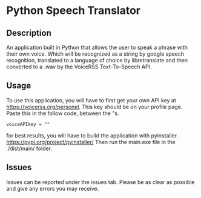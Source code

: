 # Python Speech Translator

## Description

An application built in Python that allows the user to speak a phrase with their own voice. Which will be recognized as a string by google speech recognition, translated to a language of choice by libretranslate and then converted to a .wav by the VoiceRSS Text-To-Speech API.

## Usage

To use this application, you will have to first get your own API key at https://voicerss.org/personel. This key should be on your profile page. Paste this in the follow code, between the "s.
```
voiceAPIkey = ""
```

for best results, you will have to build the application with pyinstaller.
https://pypi.org/project/pyinstaller/
Then run the main.exe file in the ./dist/main/ folder.

## Issues

Issues can be reported under the issues tab. Please be as clear as possible and give any errors you may receive.